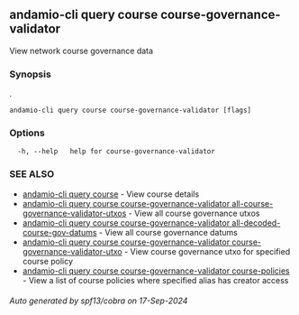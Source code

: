 ## andamio-cli query course course-governance-validator

View network course governance data

### Synopsis

.

```
andamio-cli query course course-governance-validator [flags]
```

### Options

```
  -h, --help   help for course-governance-validator
```

### SEE ALSO

* [andamio-cli query course](andamio-cli_query_course.md)	 - View course details
* [andamio-cli query course course-governance-validator all-course-governance-validator-utxos](andamio-cli_query_course_course-governance-validator_all-course-governance-validator-utxos.md)	 - View all course governance utxos
* [andamio-cli query course course-governance-validator all-decoded-course-gov-datums](andamio-cli_query_course_course-governance-validator_all-decoded-course-gov-datums.md)	 - View all course governance datums
* [andamio-cli query course course-governance-validator course-governance-validator-utxo](andamio-cli_query_course_course-governance-validator_course-governance-validator-utxo.md)	 - View course governance utxo for specified course policy
* [andamio-cli query course course-governance-validator course-policies](andamio-cli_query_course_course-governance-validator_course-policies.md)	 - View a list of course policies where specified alias has creator access

###### Auto generated by spf13/cobra on 17-Sep-2024
